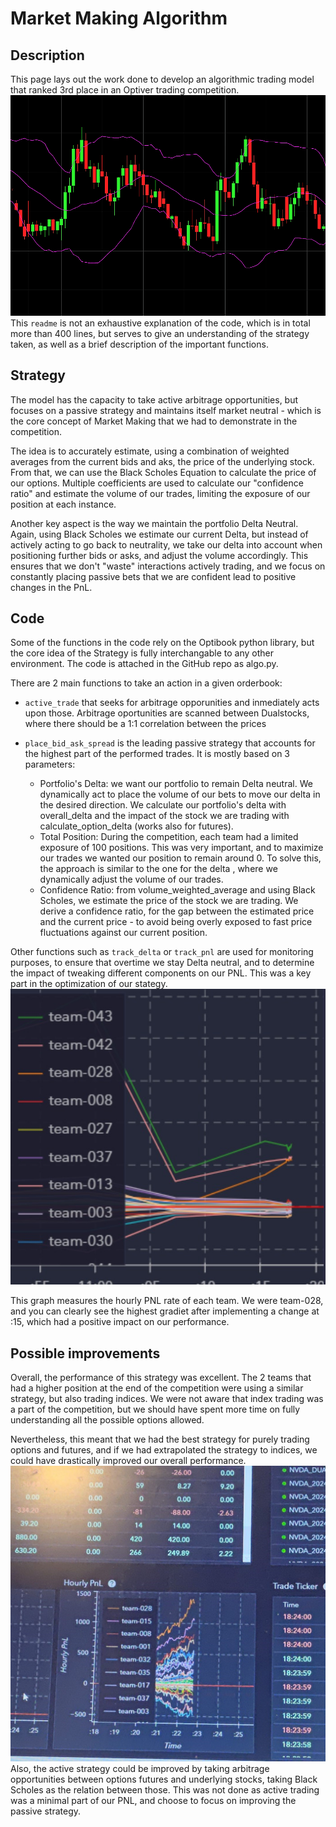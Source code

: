 # Market Making Algorithm

## Description
This page lays out the work done to develop an algorithmic trading model that ranked 3rd place in an Optiver trading competition.
![alt text](assets/Options.png)
This `readme` is not an exhaustive explanation of the code, which is in total more than 400 lines, but serves to give an understanding of the strategy taken, as well as a brief description of the important functions.

## Strategy
The model has the capacity to take active arbitrage opportunities, but focuses on a passive strategy and maintains itself market neutral - which is the core concept of Market Making that we had to demonstrate in the competition.

The idea is to accurately estimate, using a combination of weighted averages from the current bids and aks, the price of the underlying stock. From that, we can use the Black Scholes Equation to calculate the price of our options. Multiple coefficients are used to calculate our "confidence ratio" and estimate the volume of our trades, limiting the exposure of our position at each instance.

Another key aspect is the way we maintain the portfolio Delta Neutral. Again, using Black Scholes we estimate our current Delta, but instead of actively acting to go back to neutrality, we take our delta into account when positioning further bids or asks, and adjust the volume accordingly. This ensures that we don't "waste" interactions actively trading, and we focus on constantly placing passive bets that we are confident lead to positive changes in the PnL.

## Code 
Some of the functions in the code rely on the Optibook python library, but the core idea of the Strategy is fully interchangable to any other environment. The code is attached in the GitHub repo as algo.py.

There are 2 main functions to take an action in a given orderbook:
- `active_trade` that seeks for arbitrage opporunities and inmediately acts upon those. Arbitrage oportunities are scanned between Dualstocks, where there should be a 1:1 correlation between the prices

- `place_bid_ask_spread` is the leading passive strategy that accounts for the highest part of the performed trades. It is mostly based on 3 parameters:
  - Portfolio's Delta: we want our portfolio to remain Delta neutral. We dynamically act to place the volume of our bets to move our delta in the desired direction. We calculate our portfolio's delta with overall_delta and the impact of the stock we are trading with calculate_option_delta (works also for futures).
  - Total Position: During the competition, each team had a limited exposure of 100 positions. This was very important, and to maximize our trades we wanted our position to remain around 0. To solve this, the approach is similar to the one for the delta , where we dynamically adjust the volume of our trades.
  - Confidence Ratio: from volume_weighted_average and using Black Scholes, we estimate the price of the stock we are trading. We derive a confidence ratio, for the gap between the estimated price and the current price - to avoid being overly exposed to fast price fluctuations against our current position.
 
Other functions such as `track_delta` or `track_pnl` are used for monitoring purposes, to ensure that overtime we stay Delta neutral, and to determine the impact of tweaking different components on our PNL. This was a key part in the optimization of our stategy.
![alt text](assets/pnl.jpg)

This graph measures the hourly PNL rate of each team. We were team-028, and you can clearly see the highest gradiet after implementing a change at :15, which had a positive impact on our performance.

## Possible improvements

Overall, the performance of this strategy was excellent. The 2 teams that had a higher position at the end of the competition were using a similar strategy, but also trading indices. We were not aware that index trading was a part of the competition, but we should have spent more time on fully understanding all the possible options allowed.

Nevertheless, this meant that we had the best strategy for purely trading options and futures, and if we had extrapolated the strategy to indices, we could have drastically improved our overall performance.
![alt text](assets/graph.jpg)
Also, the active strategy could be improved by taking arbitrage opportunities between options futures and underlying stocks, taking Black Scholes as the relation between those. This was not done as active trading was a minimal part of our PNL, and choose to focus on improving the passive strategy.


